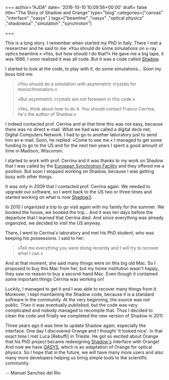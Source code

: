 +++
author="AJDA"
date= '2016-10-10 10:09:56+00:00'
draft= false
title="The Story of Shadow and Orange"
type="blog"
categories=["canvas" ,"interface" ,"oasys" ]
tags=["beamline" ,"oasys" ,"optical physics" ,"shadowoui" ,"simulation" ,"synchroton"]

+++

This is a long story. I remember when started my PhD in Italy. There I met a researcher and he said to me: »You should do some simulations on x-ray optics beamline.« »Yes, but how should I do that?« He gave me a big tape, it was 1986. I soon realized it was all code. But it was a code called [Shadow](http://scripts.iucr.org/cgi-bin/paper?S0909049511026306).

I started to look at the code, to play with it, do some simulations… Soon my boss told me:


<blockquote>»You should do a simulation with asymmetric crystals for monochromators.«

»But asymmetric crystals are not foreseen in this code.«

»Yes, think about how to do it. You should contact Franco Cerrina, he's the author of Shadow.«</blockquote>


I indeed contacted prof. Cerrina and at that time this was not easy, because there was no direct e-mail. What we had was called a digital deck net, Digital Computers Network. I had to go to another laboratory just to send him an e-mail. Soon, he replied: »Come to see me.« I managed to get some funding to go to the US and for the next two years I spent a good amount of time in Madison, Wisconsin.

I started to work with prof. Cerrina and it was thanks to my work on Shadow that I was called by the [European Synchrotron Facility](http://www.esrf.eu/) and they offered me a position. But soon I stopped working on Shadow, because I was getting busy with other things.

It was only in 2009 that I contacted prof. Cerrina again. We needed to upgrade our software, so I went back to the US two or three times and started working on what is now [Shadow3](https://www.ncbi.nlm.nih.gov/pmc/articles/PMC3267628/).



In 2010 I organized a trip to go visit again with my family for the summer. We booked the house, we booked the trip… And it was ten days before the departure that I learned that Cerrina died. And since everything was already organized, we decided to visit the US anyway.

There, I went to Cerrina's laboratory and met his PhD student, who was keeping his possessions. I said to her:


<blockquote>»Tell me everything you were doing recently and I will try to recover what I can.«</blockquote>


And at that moment, she said many things were on this big old Mac. So I proposed to buy this Mac from her, but my home institution wasn't happy, they saw no reason to buy a second-hand Mac. Even though it contained some important things Cerrina was working on!

Luckily, I managed to get it and I was able to recover many things from it. Moreover, I kept maintaining the Shadow code, because it is a standard software in the community. At the very beginning, the source was not public. Then it was eventually published, but the code was very complicated and nobody managed to recompile that. Thus I decided to clean the code and finally we completed the new version of Shadow in 2011.



Three years ago it was time to update Shadow again, especially the interface. One day I discovered Orange and I thought 'it looked nice'. In that exact time I met Luca [Rebuffi] in Trieste. He got so excited about Orange that his PhD project became redesigning [Shadow's](https://github.com/lucarebuffi/ShadowOui) interface with Orange! And now we have [OASYS](https://www.elettra.trieste.it/oasys.html), which is an adaptation of Orange for optical physics. So I hope that in the future, we will have many more users and also many more developers helping us bring simple tools to the scientific community.




-- Manuel Sanchez del Rio

